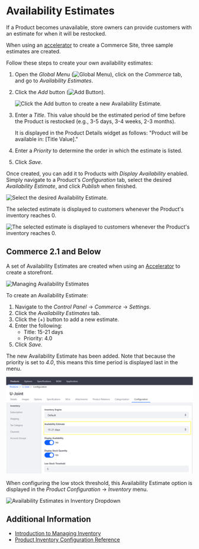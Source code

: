 # Availability Estimates

If a Product becomes unavailable, store owners can provide customers with an estimate for when it will be restocked.

When using an [accelerator](../starting-a-store/accelerators.md) to create a Commerce Site, three sample estimates are created.

Follow these steps to create your own availability estimates:

1. Open the *Global Menu* (![Global Menu](../images/icon-applications-menu.png)), click on the *Commerce* tab, and go to *Availability Estimates*.

1. Click the *Add* button (![Add Button](../images/icon-add.png)).

    ![Click the Add button to create a new Availability Estimate.](./availability-estimates/images/01.png)

1. Enter a *Title*. This value should be the estimated period of time before the Product is restocked (e.g., 3-5 days, 3-4 weeks, 2-3 months).

   It is displayed in the Product Details widget as follows: "Product will be available in: [Title Value]."

1. Enter a *Priority* to determine the order in which the estimate is listed.

1. Click *Save*.

Once created, you can add it to Products with *Display Availability* enabled. Simply navigate to a Product's *Configuration* tab, select the desired *Availability Estimate*, and click *Publish* when finished.

![Select the desired Availability Estimate.](./availability-estimates/images/02.png)

The selected estimate is displayed to customers whenever the Product's inventory reaches 0.

![The selected estimate is displayed to customers whenever the Product's inventory reaches 0.](./availability-estimates/images/03.png)

## Commerce 2.1 and Below

A set of Availability Estimates are created when using an [Accelerator](../starting-a-store/accelerators.md) to create a storefront.

![Managing Availability Estimates](./availability-estimates/images/04.png)

To create an Availability Estimate:

1. Navigate to the _Control Panel_ → _Commerce_ → _Settings_.
1. Click the _Availability Estimates_ tab.
1. Click the (+) button to add a new estimate.
1. Enter the following:
    * Title: 15-21 days
    * Priority: 4.0
1. Click _Save_.

The new Availability Estimate has been added. Note that because the priority is set to _4.0_, this means this time period is displayed last in the menu.

![New Availability Estimate](./availability-estimates/images/05.png)

When configuring the low stock threshold, this Availability Estimate option is displayed in the _Product Configuration_ → _Inventory_ menu.

![Availability Estimates in Inventory Dropdown](./availability-estimates/images/06.png)

## Additional Information

* [Introduction to Managing Inventory](./introduction-to-managing-inventory.md)
* [Product Inventory Configuration Reference](./product-inventory-configuration-reference-guide.md)
